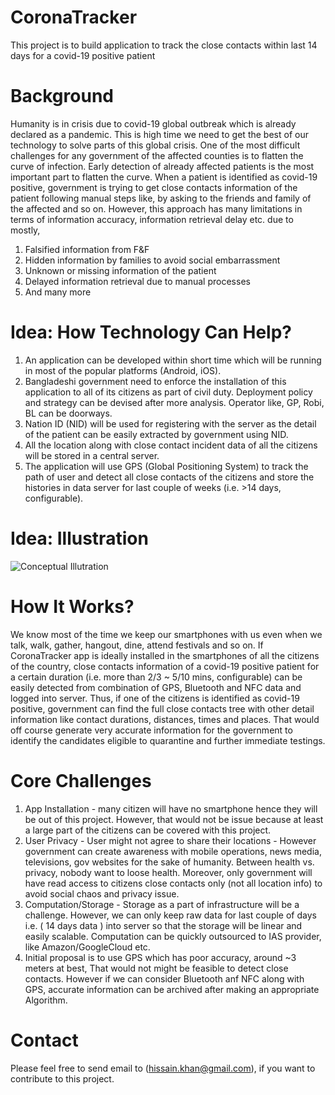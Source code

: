 # CoronaTracker
This project is to build application to track the close contacts within last 14 days for a covid-19 positive patient 

# Background
Humanity is in crisis due to covid-19 global outbreak which is already declared as a pandemic. This is high time we need to get the best of our technology to solve parts of this global crisis. One of the most difficult challenges for any government of the affected counties is to flatten the curve of infection. Early detection of already affected patients is the most important part to flatten the curve. When a patient is identified as covid-19 positive, government is trying to get close contacts information of the patient following manual steps like, by asking to the friends and family of the affected and so on. However, this approach has many limitations in terms of information accuracy, information retrieval delay etc. due to mostly,

1. Falsified information from F&F
2. Hidden information by families to avoid social embarrassment
3. Unknown or missing information of the patient
4. Delayed information retrieval due to manual processes
5. And many more

# Idea: How Technology Can Help?
1. An application can be developed within short time which will be running in most of the popular platforms (Android, iOS).
2. Bangladeshi government need to enforce the installation of this application to all of its citizens as part of civil duty. Deployment policy and strategy can be devised after more analysis. Operator like, GP, Robi, BL can be doorways.
3. Nation ID (NID) will be used for registering with the server as the detail of the patient can be easily extracted by government using NID.
4. All the location along with close contact incident data of all the citizens will be stored in a central server.
5. The application will use GPS (Global Positioning System) to track the path of user and detect all close contacts of the citizens and store the histories in data server for last couple of weeks (i.e. >14 days, configurable).

# Idea: Illustration

![Conceptual Illutration](https://github.com/hissain/CoronaTracker/blob/master/architecture/ctracker-datascheme.png)

# How It Works?
We know most of the time we keep our smartphones with us even when we talk, walk, gather, hangout, dine, attend festivals and so on. If CoronaTracker app is ideally installed in the smartphones of all the citizens of the country, close contacts information of a covid-19 positive patient for a certain duration (i.e. more than 2/3 ~ 5/10 mins, configurable) can be easily detected from combination of GPS, Bluetooth and NFC data and logged into server. Thus, if one of the citizens is identified as covid-19 positive, government can find the full close contacts tree with other detail information like contact durations, distances, times and places. That would off course generate very accurate information for the government to identify the candidates eligible to quarantine and further immediate testings. 

# Core Challenges
1. App Installation - many citizen will have no smartphone hence they will be out of this project. However, that would not be issue because at least a large part of the citizens can be covered with this project.
2. User Privacy - User might not agree to share their locations - However government can create awareness with mobile operations, news media, televisions, gov websites for the sake of humanity. Between health vs. privacy, nobody want to loose health. Moreover, only government will have read access to citizens close contacts only (not all location info) to avoid social chaos and privacy issue.
3. Computation/Storage - Storage as a part of infrastructure will be a challenge. However, we can only keep raw data for last couple of days i.e. ( 14 days data ) into server so that the storage will be linear and easily scalable. Computation can be quickly outsourced to IAS provider, like Amazon/GoogleCloud etc.
4. Initial proposal is to use GPS which has poor accuracy, around ~3 meters at best, That would not might be feasible to detect close contacts. However if we can consider Bluetooth anf NFC along with GPS, accurate information can be archived after making an appropriate Algorithm.

# Contact
Please feel free to send email to (hissain.khan@gmail.com), if you want to contribute to this project.


